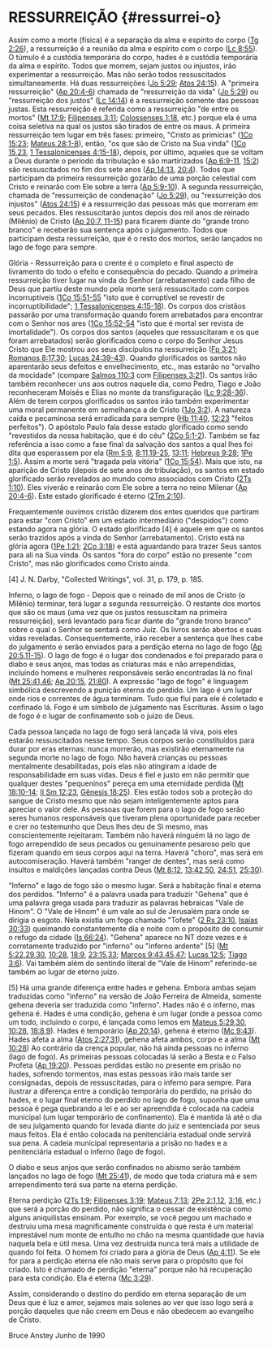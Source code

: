 # RESSURREIÇÃO {#ressurrei-o}

Assim como a morte (física) é a separação da alma e espírito do corpo ([Tg 2:26](http://bibliaonline.com.br/acf/tg/2/26)), a ressurreição é a reunião da alma e espírito com o corpo ([Lc 8:55](http://bibliaonline.com.br/acf/lc/8/55)). O túmulo é a custódia temporária do corpo, hades é a custódia temporária da alma e espírito. Todos que morrem, sejam justos ou injustos, irão experimentar a ressurreição. Mas não serão todos ressuscitados simultaneamente. Há duas ressurreições ([Jo 5:29](http://bibliaonline.com.br/acf/jo/5/29); [Atos 24:15](http://bibliaonline.com.br/acf/atos/24/15)). A &quot;primeira ressurreição&quot; ([Ap 20:4-6](http://bibliaonline.com.br/acf/ap/20/4-6)) chamada de &quot;ressurreição da vida&quot; ([Jo 5:29](http://bibliaonline.com.br/acf/jo/5/29)) ou &quot;ressurreição dos justos&quot; ([Lc 14:14](http://bibliaonline.com.br/acf/lc/14/14)) é a ressurreição somente das pessoas justas. Esta ressurreição é referida como a ressurreição &quot;de entre os mortos&quot; ([Mt 17:9](http://bibliaonline.com.br/acf/mt/17/9); [Filipenses 3:11](http://bibliaonline.com.br/acf/fp/3/11); [Colossenses 1:18](http://bibliaonline.com.br/acf/cl/1/18), etc.) porque ela é uma coisa seletiva na qual os justos são tirados de entre os maus. A primeira ressurreição tem lugar em três fases: primeiro, &quot;Cristo as primícias&quot; ([1Co 15:23](http://bibliaonline.com.br/acf/1co/15/23); [Mateus 28:1-8](http://bibliaonline.com.br/acf/mt/28/1-8)), então, &quot;os que são de Cristo na Sua vinda&quot; ([1Co 15,23](http://bibliaonline.com.br/acf/1co/15/,23), [1 Tessalonicenses 4:15-18](http://bibliaonline.com.br/acf/1ts/4/15-18)), depois, por último, aqueles que se voltam a Deus durante o período da tribulação e são martirizados ([Ap 6:9-11](http://bibliaonline.com.br/acf/ap/6/9-11), [15:2](http://bibliaonline.com.br/acf/ap/15/2)) são ressuscitados no fim dos sete anos ([Ap 14:13](http://bibliaonline.com.br/acf/ap/14/13), [20:4](http://bibliaonline.com.br/acf/ap/20/4)). Todos que participam da primeira ressurreição gozarão de uma porção celestial com Cristo e reinarão com Ele sobre a terra ([Ap 5:9-10](http://bibliaonline.com.br/acf/ap/5/9-10)). A segunda ressurreição, chamada de &quot;ressurreição de condenação&quot; ([Jo 5:29](http://bibliaonline.com.br/acf/jo/5/29)), ou &quot;ressurreição dos injustos&quot; ([Atos 24:15](http://bibliaonline.com.br/acf/atos/24/15)) é a ressurreição das pessoas más que morreram em seus pecados. Eles ressuscitarão juntos depois dos mil anos de reinado (Milênio) de Cristo ([Ap 20:7, 11-15](http://bibliaonline.com.br/acf/ap/20/7,11-15)) para ficarem diante do &quot;grande trono branco&quot; e receberão sua sentença após o julgamento. Todos que participam desta ressurreição, que é o resto dos mortos, serão lançados no lago de fogo para sempre.

Glória - Ressurreição para o crente é o completo e final aspecto de livramento do todo o efeito e consequência do pecado. Quando a primeira ressurreição tiver lugar na vinda do Senhor (arrebatamento) cada filho de Deus que partiu deste mundo pela morte será ressuscitado com corpos incorruptíveis ([1Co 15:51-55](http://bibliaonline.com.br/acf/1co/15/51-55) &quot;isto que é corruptível se revestir de incorruptibilidade&quot;; [1 Tessalonicenses 4:15-18](http://bibliaonline.com.br/acf/1ts/4/15-18)). Os corpos dos cristãos passarão por uma transformação quando forem arrebatados para encontrar com o Senhor nos ares ([1Co 15:52-54](http://bibliaonline.com.br/acf/1co/15/52-54) &quot;isto que é mortal ser revista de imortalidade&quot;). Os corpos dos santos (aqueles que ressuscitaram e os que foram arrebatados) serão glorificados como o corpo do Senhor Jesus Cristo que Ele mostrou aos seus discípulos na ressurreição ([Fp 3:21](http://bibliaonline.com.br/acf/fp/3/21); [Romanos 8:17,30](http://bibliaonline.com.br/acf/rm/8/17,30); [Lucas 24:39-43](http://bibliaonline.com.br/acf/lc/24/39-43)). Quando glorificados os santos não aparentarão seus defeitos e envelhecimento, etc., mas estarão no &quot;orvalho da mocidade&quot; (compare [Salmos 110:3](http://bibliaonline.com.br/acf/sl/110/3) com [Filipenses 3:21](http://bibliaonline.com.br/acf/fp/3/21)). Os santos irão também reconhecer uns aos outros naquele dia, como Pedro, Tiago e João reconheceram Moisés e Elias no monte da transfiguração ([Lc 9:28-36](http://bibliaonline.com.br/acf/lc/9/28-36)). Além de terem corpos glorificados os santos irão também experimentar uma moral permanente em semelhança a de Cristo ([1Jo 3:2](http://bibliaonline.com.br/acf/1jo/3/2)). A natureza caída e pecaminosa será erradicada para sempre ([Hb 11:40](http://bibliaonline.com.br/acf/hb/11/40), [12:23](http://bibliaonline.com.br/acf/hb/12/23) &quot;feitos perfeitos&quot;). O apóstolo Paulo fala desse estado glorificado como sendo &quot;revestidos da nossa habitação, que é do céu&quot; ([2Co 5:1-2](http://bibliaonline.com.br/acf/2co/5/1-2)). Também se faz referência a isso como a fase final da salvação dos santos a qual lhes foi dita que esperassem por ela ([Rm 5:9](http://bibliaonline.com.br/acf/rm/5/9), [8:11,19-25](http://bibliaonline.com.br/acf/rm/8,11,19-25), [13:11](http://bibliaonline.com.br/acf/rm/13/11); [Hebreus 9:28](http://bibliaonline.com.br/acf/hb/9/28); [1Pe 1:5](http://bibliaonline.com.br/acf/1pe/1/5)). Assim a morte será &quot;tragada pela vitória&quot; ([1Co 15:54](http://bibliaonline.com.br/acf/1co/15/54)). Mais que isto, na aparição de Cristo (depois de sete anos de tribulação), os santos em estado glorificado serão revelados ao mundo como associados com Cristo ([2Ts 1:10](http://bibliaonline.com.br/acf/2ts/1/10)). Eles viverão e reinarão com Ele sobre a terra no reino Milenar ([Ap 20:4-6](http://bibliaonline.com.br/acf/ap/20/4-6)). Este estado glorificado é eterno ([2Tm 2:10](http://bibliaonline.com.br/acf/2tm/2/10)).

Frequentemente ouvimos cristão dizerem dos entes queridos que partiram para estar &quot;com Cristo&quot; em um estado intermediário (&quot;despidos&quot;) como estando agora na glória. O estado glorificado [4] é aquele em que os santos serão trazidos após a vinda do Senhor (arrebatamento). Cristo está na glória agora ([1Pe 1:21](http://bibliaonline.com.br/acf/1pe/1/21); [2Co 3:18](http://bibliaonline.com.br/acf/2co/3/18)) e está aguardando para trazer Seus santos para ali na Sua vinda. Os santos &quot;fora do corpo&quot; estão no presente &quot;com Cristo&quot;, mas não glorificados como Cristo ainda.

[4] J. N. Darby, &quot;Collected Writings&quot;, vol. 31, p. 179, p. 185.

Inferno, o lago de fogo - Depois que o reinado de mil anos de Cristo (o Milênio) terminar, terá lugar a segunda ressurreição. O restante dos mortos que são os maus (uma vez que os justos ressuscitam na primeira ressurreição), será levantado para ficar diante do &quot;grande trono branco&quot; sobre o qual o Senhor se sentará como Juiz. Os livros serão abertos e suas vidas reveladas. Consequentemente, irão receber a sentença que lhes cabe do julgamento e serão enviados para a perdição eterna no lago de fogo ([Ap 20:5,11-15](http://bibliaonline.com.br/acf/ap/20/5,11-15)). O lago de fogo é o lugar dos condenados e foi preparado para o diabo e seus anjos, mas todas as criaturas más e não arrependidas, incluindo homens e mulheres responsáveis serão encontradas lá no final ([Mt 25:41,46](http://bibliaonline.com.br/acf/mt/25/41,46); [Ap 20:15](http://bibliaonline.com.br/acf/ap/20/15), [21:80](http://bibliaonline.com.br/acf/ap/21/80)). A expressão &quot;lago de fogo&quot; é linguagem simbólica descrevendo a punição eterna do perdido. Um lago é um lugar onde rios e correntes de água terminam. Tudo que flui para ele é coletado e confinado lá. Fogo é um símbolo de julgamento nas Escrituras. Assim o lago de fogo é o lugar de confinamento sob o juízo de Deus.

Cada pessoa lançada no lago de fogo será lançada lá viva, pois eles estarão ressuscitados nesse tempo. Seus corpos serão constituídos para durar por eras eternas: nunca morrerão, mas existirão eternamente na segunda morte no lago de fogo. Não haverá crianças ou pessoas mentalmente desabilitadas, pois elas não atingiram a idade de responsabilidade em suas vidas. Deus é fiel e justo em não permitir que qualquer destes &quot;pequeninos&quot; pereça em uma eternidade perdida ([Mt 18:10-14](http://bibliaonline.com.br/acf/mt/18/10-14); [II Sm 12:23](http://bibliaonline.com.br/acf/2sm/12/23), [Gênesis 18:25](http://bibliaonline.com.br/acf/gn/18/25)). Eles estão todos sob a proteção do sangue de Cristo mesmo que não sejam inteligentemente aptos para apreciar o valor dele. As pessoas que forem para o lago de fogo serão seres humanos responsáveis que tiveram plena oportunidade para receber e crer no testemunho que Deus lhes deu de Si mesmo, mas conscientemente rejeitaram. Também não haverá ninguém lá no lago de fogo arrependido de seus pecados ou genuinamente pesaroso pelo que fizeram quando em seus corpos aqui na terra. Haverá &quot;choro&quot;, mas será em autocomiseração. Haverá também &quot;ranger de dentes&quot;, mas será como insultos e maldições lançadas contra Deus ([Mt 8:12](http://bibliaonline.com.br/acf/mt/8/12), [13:42,50](http://bibliaonline.com.br/acf/mt/13/42,50), [24:51](http://bibliaonline.com.br/acf/mt/24/51), [25:30](http://bibliaonline.com.br/acf/mt/25/30)).

&quot;Inferno&quot; e lago de fogo são o mesmo lugar. Será a habitação final e eterna dos perdidos. &quot;Inferno&quot; é a palavra usada para traduzir &quot;Gehena&quot; que é uma palavra grega usada para traduzir as palavras hebraicas &quot;Vale de Hinom&quot;. O &quot;Vale de Hinom&quot; é um vale ao sul de Jerusalém para onde se dirigia o esgoto. Nela existia um fogo chamado &quot;Tofete&quot; ([2 Rs 23:10](http://bibliaonline.com.br/acf/2rs/23/10), [Isaías 30:33](http://bibliaonline.com.br/acf/is/30/33)) queimando constantemente dia e noite com o propósito de consumir o refugo da cidade ([Is 66:24](http://bibliaonline.com.br/acf/is/66/24)). &quot;Gehena&quot; aparece no NT doze vezes e é corretamente traduzido por &quot;inferno&quot; ou &quot;inferno ardente&quot; [5] ([Mt 5:22,29,30](http://bibliaonline.com.br/acf/mt/5/22,29,30), [10:28](http://bibliaonline.com.br/acf/mt/10/28), [18:9](http://bibliaonline.com.br/acf/mt/18/9), [23:15,33](http://bibliaonline.com.br/acf/mt/23/15,33); [Marcos 9:43,45,47](http://bibliaonline.com.br/acf/mc/9/43,45,47); [Lucas 12:5](http://bibliaonline.com.br/acf/lc/12/5); [Tiago 3:6](http://bibliaonline.com.br/acf/tg/3/6)). Vai também além do sentindo literal de &quot;Vale de Hinom&quot; referindo-se também ao lugar de eterno juízo.

[5] Há uma grande diferença entre hades e gehena. Embora ambas sejam traduzidas como &quot;inferno&quot; na versão de João Ferreira de Almeida, somente gehena deveria ser traduzida como &quot;inferno&quot;. Hades não é o inferno, mas gehena é. Hades é uma condição, gehena é um lugar (onde a pessoa como um todo, incluindo o corpo, é lançada como lemos em [Mateus 5:29,30](http://bibliaonline.com.br/acf/mt/5/29,30), [10:28](http://bibliaonline.com.br/acf/mt/10/28), [18:8,9](http://bibliaonline.com.br/acf/mt/18/8,9)). Hades é temporário ([Ap 20:14](http://bibliaonline.com.br/acf/ap/20/14)), gehena é eterno ([Mc 9:43](http://bibliaonline.com.br/acf/mc/9/43)). Hades afeta a alma ([Atos 2:27,31](http://bibliaonline.com.br/acf/atos/2/27,31)), gehena afeta ambos, corpo e a alma ([Mt 10:28](http://bibliaonline.com.br/acf/mt/10/28)) Ao contrário da crença popular, não há ainda pessoas no inferno (lago de fogo). As primeiras pessoas colocadas lá serão a Besta e o Falso Profeta ([Ap 19:20](http://bibliaonline.com.br/acf/ap/19/20)). Pessoas perdidas estão no presente em prisão no hades, sofrendo tormentos, mas estas pessoas irão mais tarde ser consignadas, depois de ressuscitadas, para o inferno para sempre. Para ilustrar a diferença entre a condição temporária do perdido, na prisão do hades, e o lugar final eterno do perdido no lago de fogo, suponha que uma pessoa é pega quebrando a lei e ao ser apreendida é colocada na cadeia municipal (um lugar temporário de confinamento). Ela é mantida lá até o dia de seu julgamento quando for levada diante do juiz e sentenciada por seus maus feitos. Ela é então colocada na penitenciária estadual onde servirá sua pena. A cadeia municipal representaria a prisão no hades e a penitenciária estadual o inferno (lago de fogo).

O diabo e seus anjos que serão confinados no abismo serão também lançados no lago de fogo ([Mt 25:41](http://bibliaonline.com.br/acf/mt/25/41)), de modo que toda criatura má e sem arrependimento terá sua parte na eterna perdição.

Eterna perdição ([2Ts 1:9](http://bibliaonline.com.br/acf/2ts/1/9); [Filipenses 3:19](http://bibliaonline.com.br/acf/fp/3/19); [Mateus 7:13](http://bibliaonline.com.br/acf/mt/7/13); [2Pe 2:1,12](http://bibliaonline.com.br/acf/2pe/2/1,12), [3:16](http://bibliaonline.com.br/acf/2pe/3/16), etc.) que será a porção do perdido, não significa o cessar de existência como alguns aniquilistas ensinam. Por exemplo, se você pegou um machado e destruiu uma mesa magnificamente construída o que resta é um material imprestável num monte de entulho no chão na mesma quantidade que havia naquela bela e útil mesa. Uma vez destruída nunca terá mais a utilidade de quando foi feita. O homem foi criado para a glória de Deus ([Ap 4:11](http://bibliaonline.com.br/acf/ap/4/11)). Se ele for para a perdição eterna ele não mais serve para o propósito que foi criado. Isto é chamado de perdição &quot;eterna&quot; porque não há recuperação para esta condição. Ela é eterna ([Mc 3:29](http://bibliaonline.com.br/acf/mc/3/29)).

Assim, considerando o destino do perdido em eterna separação de um Deus que é luz e amor, sejamos mais solenes ao ver que isso logo será a porção daqueles que não creem em Deus e não obedecem ao evangelho de Cristo.

Bruce Anstey Junho de 1990
